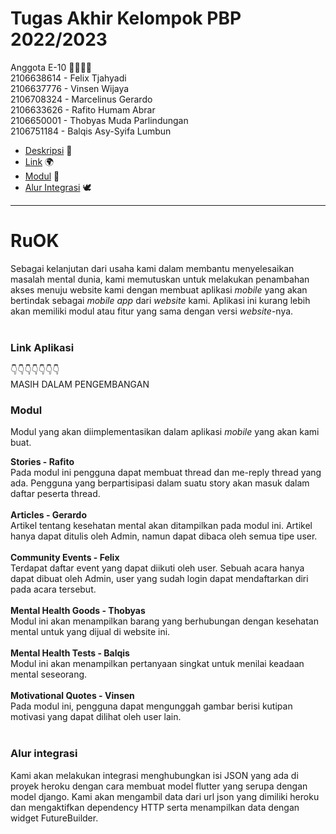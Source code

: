 # Tugas Akhir Kelompok PBP 2022/2023

Anggota E-10 👨‍👨‍👦‍👦  
2106638614 - Felix Tjahyadi  
2106637776 - Vinsen Wijaya  
2106708324 - Marcelinus Gerardo  
2106633626 - Rafito Humam Abrar  
2106650001 - Thobyas Muda Parlindungan  
2106751184 - Balqis Asy-Syifa Lumbun  

- [Deskripsi](#ruok) 📱
- [Link](#link-aplikasi) 🌍
- [Modul](#modul) 🎯
- [Alur Integrasi](#alur-integrasi) 🕊
---

# RuOK
Sebagai kelanjutan dari usaha kami dalam membantu menyelesaikan masalah mental dunia, kami memutuskan untuk melakukan penambahan akses menuju website kami dengan membuat aplikasi _mobile_ yang akan bertindak sebagai _mobile app_ dari _website_ kami. Aplikasi ini kurang lebih akan memiliki modul atau fitur yang sama dengan versi _website_-nya. 
<br>
<br>

### Link Aplikasi
👇👇👇👇👇👇👇  
MASIH DALAM PENGEMBANGAN
<br>

### Modul
Modul yang akan diimplementasikan dalam aplikasi _mobile_ yang akan kami buat.  

**Stories - Rafito**  
Pada modul ini pengguna dapat membuat thread dan me-reply thread yang ada. Pengguna yang berpartisipasi dalam suatu story akan masuk dalam daftar peserta thread.<br>
<br>
**Articles - Gerardo**  
Artikel tentang kesehatan mental akan ditampilkan pada modul ini. Artikel hanya dapat ditulis oleh Admin, namun dapat dibaca oleh semua tipe user.<br>
<br>
**Community Events - Felix**  
Terdapat daftar event yang dapat diikuti oleh user. Sebuah acara hanya dapat dibuat oleh Admin, user yang sudah login dapat mendaftarkan diri pada acara tersebut.<br>
<br>
**Mental Health Goods - Thobyas**  
Modul ini akan menampilkan barang yang berhubungan dengan kesehatan mental untuk yang dijual di website ini.<br>
<br>
**Mental Health Tests - Balqis**  
Modul ini akan menampilkan pertanyaan singkat untuk menilai keadaan mental seseorang.<br>
<br>
**Motivational Quotes - Vinsen**  
Pada modul ini, pengguna dapat mengunggah gambar berisi kutipan motivasi yang dapat dilihat oleh user lain.<br>
<br>

### Alur integrasi
Kami akan melakukan integrasi menghubungkan isi JSON yang ada di proyek heroku dengan cara membuat model flutter yang serupa dengan model django. Kami akan mengambil data dari url json yang dimiliki heroku dan mengaktifkan dependency HTTP serta menampilkan data dengan widget FutureBuilder.
